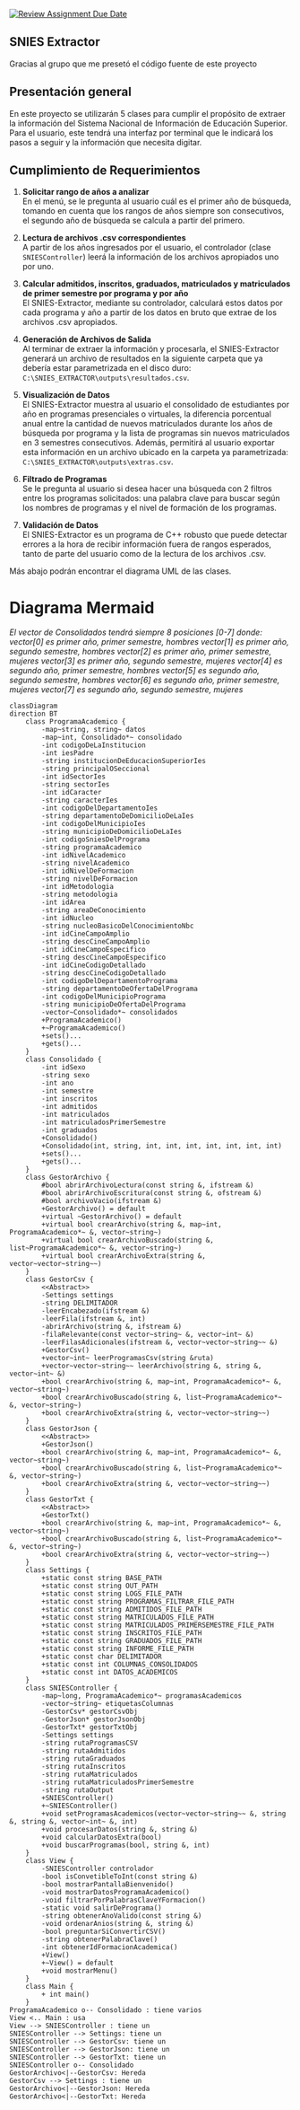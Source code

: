 [![Review Assignment Due Date](https://classroom.github.com/assets/deadline-readme-button-22041afd0340ce965d47ae6ef1cefeee28c7c493a6346c4f15d667ab976d596c.svg)](https://classroom.github.com/a/QApazJy0)

## SNIES Extractor
Gracias al grupo que me presetó el código fuente de este proyecto

## Presentación general
En este proyecto se utilizarán 5 clases para cumplir el propósito de extraer la información del Sistema Nacional de Información de Educación Superior. Para el usuario, este tendrá una interfaz por terminal que le indicará los pasos a seguir y la información que necesita digitar.

## Cumplimiento de Requerimientos

1. **Solicitar rango de años a analizar**  
   En el menú, se le pregunta al usuario cuál es el primer año de búsqueda, tomando en cuenta que los rangos de años siempre son consecutivos, el segundo año de búsqueda se calcula a partir del primero.

2. **Lectura de archivos .csv correspondientes**  
   A partir de los años ingresados por el usuario, el controlador (clase `SNIESController`) leerá la información de los archivos apropiados uno por uno.

3. **Calcular admitidos, inscritos, graduados, matriculados y matriculados de primer semestre por programa y por año**  
   El SNIES-Extractor, mediante su controlador, calculará estos datos por cada programa y año a partir de los datos en bruto que extrae de los archivos .csv apropiados.

4. **Generación de Archivos de Salida**  
   Al terminar de extraer la información y procesarla, el SNIES-Extractor generará un archivo de resultados en la siguiente carpeta que ya debería estar parametrizada en el disco duro:  
   `C:\SNIES_EXTRACTOR\outputs\resultados.csv`.

5. **Visualización de Datos**  
   El SNIES-Extractor muestra al usuario el consolidado de estudiantes por año en programas presenciales o virtuales, la diferencia porcentual anual entre la cantidad de nuevos matriculados durante los años de búsqueda por programa y la lista de programas sin nuevos matriculados en 3 semestres consecutivos. Además, permitirá al usuario exportar esta información en un archivo ubicado en la carpeta ya parametrizada:  
   `C:\SNIES_EXTRACTOR\outputs\extras.csv`.

6. **Filtrado de Programas**  
   Se le pregunta al usuario si desea hacer una búsqueda con 2 filtros entre los programas solicitados: una palabra clave para buscar según los nombres de programas y el nivel de formación de los programas.

7. **Validación de Datos**  
   El SNIES-Extractor es un programa de C++ robusto que puede detectar errores a la hora de recibir información fuera de rangos esperados, tanto de parte del usuario como de la lectura de los archivos .csv.

Más abajo podrán encontrar el diagrama UML de las clases.


# Diagrama Mermaid

*El vector de Consolidados tendrá siempre 8 posiciones [0-7] donde:*
*vector[0] es primer año, primer semestre, hombres*
*vector[1] es primer año, segundo semestre, hombres*
*vector[2] es primer año, primer semestre, mujeres*
*vector[3] es primer año, segundo semestre, mujeres*
*vector[4] es segundo año, primer semestre, hombres*
*vector[5] es segundo año, segundo semestre, hombres*
*vector[6] es segundo año, primer semestre, mujeres*
*vector[7] es segundo año, segundo semestre, mujeres*
```mermaid
classDiagram
direction BT
    class ProgramaAcademico {
        -map~string, string~ datos
        -map~int, Consolidado*~ consolidado
        -int codigoDeLaInstitucion
        -int iesPadre
        -string institucionDeEducacionSuperiorIes
        -string principalOSeccional
        -int idSectorIes
        -string sectorIes
        -int idCaracter
        -string caracterIes
        -int codigoDelDepartamentoIes
        -string departamentoDeDomicilioDeLaIes
        -int codigoDelMunicipioIes
        -string municipioDeDomicilioDeLaIes
        -int codigoSniesDelPrograma
        -string programaAcademico
        -int idNivelAcademico
        -string nivelAcademico
        -int idNivelDeFormacion
        -string nivelDeFormacion
        -int idMetodologia
        -string metodologia
        -int idArea
        -string areaDeConocimiento
        -int idNucleo
        -string nucleoBasicoDelConocimientoNbc
        -int idCineCampoAmplio
        -string descCineCampoAmplio
        -int idCineCampoEspecifico
        -string descCineCampoEspecifico
        -int idCineCodigoDetallado
        -string descCineCodigoDetallado
        -int codigoDelDepartamentoPrograma
        -string departamentoDeOfertaDelPrograma
        -int codigoDelMunicipioPrograma
        -string municipioDeOfertaDelPrograma
        -vector~Consolidado*~ consolidados
        +ProgramaAcademico()
        +~ProgramaAcademico()
        +sets()...
        +gets()...
    }
    class Consolidado {
        -int idSexo
        -string sexo
        -int ano
        -int semestre
        -int inscritos
        -int admitidos
        -int matriculados
        -int matriculadosPrimerSemestre
        -int graduados
        +Consolidado()
        +Consolidado(int, string, int, int, int, int, int, int, int)
        +sets()...
        +gets()...
    }
    class GestorArchivo {
        #bool abrirArchivoLectura(const string &, ifstream &)
        #bool abrirArchivoEscritura(const string &, ofstream &)
        #bool archivoVacio(ifstream &)
        +GestorArchivo() = default
        +virtual ~GestorArchivo() = default
        +virtual bool crearArchivo(string &, map~int, ProgramaAcademico*~ &, vector~string~)
        +virtual bool crearArchivoBuscado(string &, list~ProgramaAcademico*~ &, vector~string~)
        +virtual bool crearArchivoExtra(string &, vector~vector~string~~)
    }
    class GestorCsv {
        <<Abstract>>
        -Settings settings
        -string DELIMITADOR
        -leerEncabezado(ifstream &)
        -leerFila(ifstream &, int)
        -abrirArchivo(string &, ifstream &)
        -filaRelevante(const vector~string~ &, vector~int~ &)
        -leerFilasAdicionales(ifstream &, vector~vector~string~~ &)
        +GestorCsv()
        +vector~int~ leerProgramasCsv(string &ruta)
        +vector~vector~string~~ leerArchivo(string &, string &, vector~int~ &)
        +bool crearArchivo(string &, map~int, ProgramaAcademico*~ &, vector~string~)
        +bool crearArchivoBuscado(string &, list~ProgramaAcademico*~ &, vector~string~)
        +bool crearArchivoExtra(string &, vector~vector~string~~)
    }
    class GestorJson {
        <<Abstract>>
        +GestorJson()
        +bool crearArchivo(string &, map~int, ProgramaAcademico*~ &, vector~string~)
        +bool crearArchivoBuscado(string &, list~ProgramaAcademico*~ &, vector~string~)
        +bool crearArchivoExtra(string &, vector~vector~string~~)
    }
    class GestorTxt {
        <<Abstract>>
        +GestorTxt()
        +bool crearArchivo(string &, map~int, ProgramaAcademico*~ &, vector~string~)
        +bool crearArchivoBuscado(string &, list~ProgramaAcademico*~ &, vector~string~)
        +bool crearArchivoExtra(string &, vector~vector~string~~)
    }
    class Settings {
        +static const string BASE_PATH
        +static const string OUT_PATH
        +static const string LOGS_FILE_PATH
        +static const string PROGRAMAS_FILTRAR_FILE_PATH
        +static const string ADMITIDOS_FILE_PATH
        +static const string MATRICULADOS_FILE_PATH
        +static const string MATRICULADOS_PRIMERSEMESTRE_FILE_PATH
        +static const string INSCRITOS_FILE_PATH
        +static const string GRADUADOS_FILE_PATH
        +static const string INFORME_FILE_PATH
        +static const char DELIMITADOR
        +static const int COLUMNAS_CONSOLIDADOS
        +static const int DATOS_ACADEMICOS
    }
    class SNIESController {
        -map~long, ProgramaAcademico*~ programasAcademicos
        -vector~string~ etiquetasColumnas
        -GestorCsv* gestorCsvObj
        -GestorJson* gestorJsonObj
        -GestorTxt* gestorTxtObj
        -Settings settings
        -string rutaProgramasCSV
        -string rutaAdmitidos
        -string rutaGraduados
        -string rutaInscritos
        -string rutaMatriculados
        -string rutaMatriculadosPrimerSemestre
        -string rutaOutput
        +SNIESController()
        +~SNIESController()
        +void setProgramasAcademicos(vector~vector~string~~ &, string &, string &, vector~int~ &, int)
        +void procesarDatos(string &, string &)
        +void calcularDatosExtra(bool)
        +void buscarProgramas(bool, string &, int)
    }
    class View {
        -SNIESController controlador
        -bool isConvetibleToInt(const string &)
        -bool mostrarPantallaBienvenido()
        -void mostrarDatosProgramaAcademico()
        -void filtrarPorPalabrasClaveYFormacion()
        -static void salirDePrograma()
        -string obtenerAnoValido(const string &)
        -void ordenarAnios(string &, string &)
        -bool preguntarSiConvertirCSV()
        -string obtenerPalabraClave()
        -int obtenerIdFormacionAcademica()
        +View()
        +~View() = default
        +void mostrarMenu()
    }
    class Main {
        + int main()
    }
ProgramaAcademico o-- Consolidado : tiene varios
View <.. Main : usa
View --> SNIESController : tiene un
SNIESController --> Settings: tiene un
SNIESController --> GestorCsv: tiene un
SNIESController --> GestorJson: tiene un
SNIESController --> GestorTxt: tiene un
SNIESController o-- Consolidado
GestorArchivo<|--GestorCsv: Hereda
GestorCsv --> Settings : tiene un
GestorArchivo<|--GestorJson: Hereda
GestorArchivo<|--GestorTxt: Hereda
```
